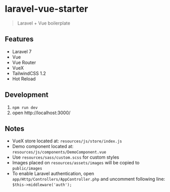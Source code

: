 # laravel-vue-starter
> Laravel + Vue boilerplate

## Features
* Laravel 7
* Vue
* Vue Router
* VueX
* TailwindCSS 1.2
* Hot Reload

## Development
1. `npm run dev`
2. open http://localhost:3000/

## Notes
* VueX store located at: `resources/js/store/index.js`
* Demo component located at: `resources/js/components/DemoComponent.vue`
* Use `resources/sass/custom.scss` for custom styles
* Images placed on `resources/assets/images` will be copied to `public/images`
* To enable Laravel authentication, open `app/Http/Controllers/AppController.php` and uncomment following line: `$this->middleware('auth');`